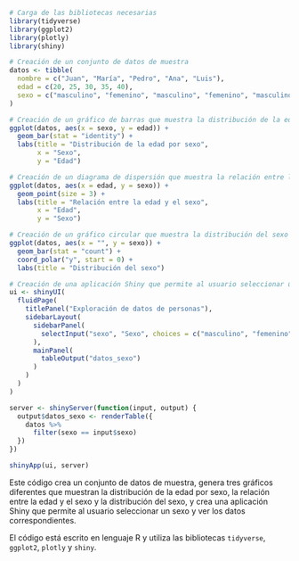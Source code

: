 ```r
# Carga de las bibliotecas necesarias
library(tidyverse)
library(ggplot2)
library(plotly)
library(shiny)

# Creación de un conjunto de datos de muestra
datos <- tibble(
  nombre = c("Juan", "María", "Pedro", "Ana", "Luis"),
  edad = c(20, 25, 30, 35, 40),
  sexo = c("masculino", "femenino", "masculino", "femenino", "masculino")
)

# Creación de un gráfico de barras que muestra la distribución de la edad por sexo
ggplot(datos, aes(x = sexo, y = edad)) +
  geom_bar(stat = "identity") +
  labs(title = "Distribución de la edad por sexo",
       x = "Sexo",
       y = "Edad")

# Creación de un diagrama de dispersión que muestra la relación entre la edad y el sexo
ggplot(datos, aes(x = edad, y = sexo)) +
  geom_point(size = 3) +
  labs(title = "Relación entre la edad y el sexo",
       x = "Edad",
       y = "Sexo")

# Creación de un gráfico circular que muestra la distribución del sexo
ggplot(datos, aes(x = "", y = sexo)) +
  geom_bar(stat = "count") +
  coord_polar("y", start = 0) +
  labs(title = "Distribución del sexo")

# Creación de una aplicación Shiny que permite al usuario seleccionar un sexo y ver los datos correspondientes
ui <- shinyUI(
  fluidPage(
    titlePanel("Exploración de datos de personas"),
    sidebarLayout(
      sidebarPanel(
        selectInput("sexo", "Sexo", choices = c("masculino", "femenino"))
      ),
      mainPanel(
        tableOutput("datos_sexo")
      )
    )
  )
)

server <- shinyServer(function(input, output) {
  output$datos_sexo <- renderTable({
    datos %>%
      filter(sexo == input$sexo)
  })
})

shinyApp(ui, server)
```

Este código crea un conjunto de datos de muestra, genera tres gráficos diferentes que muestran la distribución de la edad por sexo, la relación entre la edad y el sexo y la distribución del sexo, y crea una aplicación Shiny que permite al usuario seleccionar un sexo y ver los datos correspondientes.

El código está escrito en lenguaje R y utiliza las bibliotecas `tidyverse`, `ggplot2`, `plotly` y `shiny`.